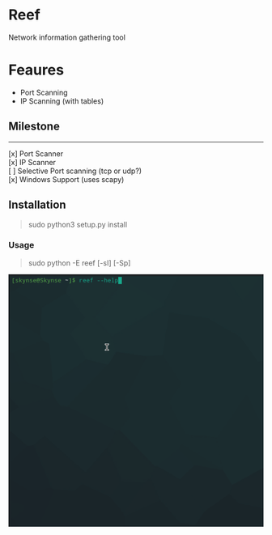 # Reef 
Network information gathering tool

# Feaures

* Port Scanning
* IP Scanning (with tables)
## Milestone
___

[x] Port Scanner\
[x] IP Scanner\
[ ] Selective Port scanning (tcp or udp?)\
[x] Windows Support (uses scapy)

## Installation

> sudo python3 setup.py install

### Usage

> sudo python -E reef [-sI] [-Sp]

![Preview](preview/preview.gif)
